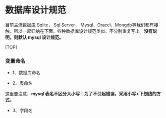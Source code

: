 # 数据库设计规范

目前主流数据库 Sqlite， Sql Server， Mysql，Oracel，Mongdb等我们都有接触，所以一起归纳在下面。各种数据库设计规范类似，不分别重复写出。**没有说明，则默认 mysql 设计规范。**

[TOP]

### 变量命名

* 1、数据库命名



* 2、表命名

这里要注意，**mysql 表名不区分大小写！为了不引起错误，采用小写+下划线的方式。**



* 3、字段名



